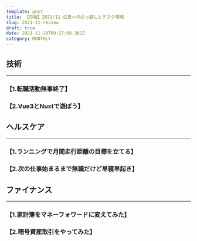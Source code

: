 ```yaml
---
template: post
title: 【月報】2021/11 広島への引っ越しとデスク環境
slug: 2021-11-review
draft: true
date: 2021-11-20T09:27:08.361Z
category: MONTHLY
---
```



## 技術

- - -

### 【1.転職活動無事終了】



### 【2.Vue3とNuxtで遊ぼう】



## ヘルスケア

- - -

### 【1.ランニングで月間走行距離の目標を立てる】 　



### 【2.次の仕事始まるまで無職だけど早寝早起き】

  

## ファイナンス

- - -

### 【1.家計簿をマネーフォワードに変えてみた】



### 【2.暗号資産取引をやってみた】


